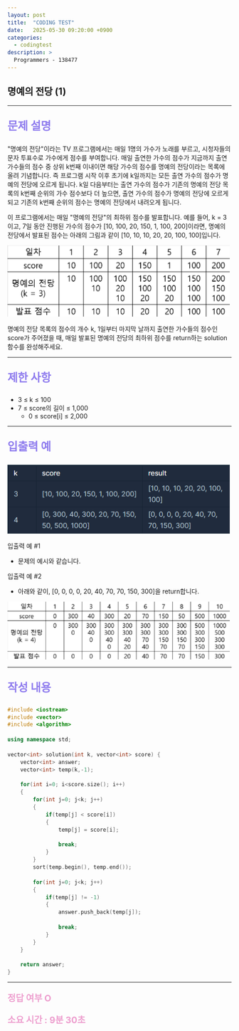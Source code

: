 ```yaml
---
layout: post
title:  "CODING TEST"
date:   2025-05-30 09:20:00 +0900
categories:
  - codingtest
description: >
  Programmers - 138477
---
```

## 명예의 전당 (1)

---

<p style = "color:#8f7cee; font-size:25px; font-weight:bold">
문제 설명
</p>

"명예의 전당"이라는 TV 프로그램에서는 매일 1명의 가수가 노래를 부르고, 시청자들의 문자 투표수로 가수에게 점수를 부여합니다. 매일 출연한 가수의 점수가 지금까지 출연 가수들의 점수 중 상위 k번째 이내이면 해당 가수의 점수를 명예의 전당이라는 목록에 올려 기념합니다. 즉 프로그램 시작 이후 초기에 k일까지는 모든 출연 가수의 점수가 명예의 전당에 오르게 됩니다. k일 다음부터는 출연 가수의 점수가 기존의 명예의 전당 목록의 k번째 순위의 가수 점수보다 더 높으면, 출연 가수의 점수가 명예의 전당에 오르게 되고 기존의 k번째 순위의 점수는 명예의 전당에서 내려오게 됩니다.

이 프로그램에서는 매일 "명예의 전당"의 최하위 점수를 발표합니다. 예를 들어, k = 3이고, 7일 동안 진행된 가수의 점수가 [10, 100, 20, 150, 1, 100, 200]이라면, 명예의 전당에서 발표된 점수는 아래의 그림과 같이 [10, 10, 10, 20, 20, 100, 100]입니다.

<img src = "../../assets/img/codingtest/138477_1.png" width = "500" height = "160">

명예의 전당 목록의 점수의 개수 k, 1일부터 마지막 날까지 출연한 가수들의 점수인 score가 주어졌을 때, 매일 발표된 명예의 전당의 최하위 점수를 return하는 solution 함수를 완성해주세요.

---

<p style = "color:#8f7cee; font-size:25px; font-weight:bold">
제한 사항
</p>

- 3 ≤ k ≤ 100
- 7 ≤ score의 길이 ≤ 1,000
    - 0 ≤ score[i] ≤ 2,000

---

<p style = "color:#8f7cee; font-size:25px; font-weight:bold">
입출력 예
</p>

<img src = "../../assets/img/codingtest/138477_2.png" width = "500" height = "155">

입출력 예 #1
- 문제의 예시와 같습니다.

입출력 예 #2
- 아래와 같이, [0, 0, 0, 0, 20, 40, 70, 70, 150, 300]을 return합니다.

<img src = "../../assets/img/codingtest/138477_3.png" width = "500" height = "130">

---

<p style = "color:#8f7cee; font-size:25px; font-weight:bold">
작성 내용
</p>

```C++
#include <iostream>
#include <vector>
#include <algorithm>

using namespace std;

vector<int> solution(int k, vector<int> score) {
    vector<int> answer;
    vector<int> temp(k,-1);
    
    for(int i=0; i<score.size(); i++)
    {
        for(int j=0; j<k; j++)
        {
            if(temp[j] < score[i])
            {
                temp[j] = score[i];
               
                break;
            }
        }
        sort(temp.begin(), temp.end());
        
        for(int j=0; j<k; j++)
        {
            if(temp[j] != -1)
            {
                answer.push_back(temp[j]);
                
                break;
            }
        }
    }
    
    return answer;
}
```

---

<p style = "color:#ed9ece; font-size:20px; font-weight:bold">
정답 여부 O
</p>

<p style = "color:#ed9ece; font-size:20px; font-weight:bold">
소요 시간 : 9분 30초
</p>
